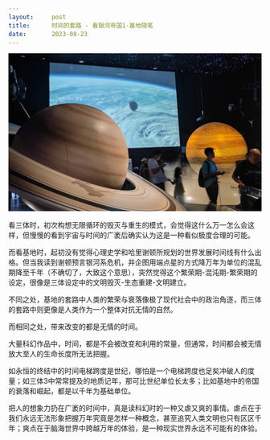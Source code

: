 ```yaml
---
layout:     post
title:      时间的套路 - 看银河帝国1·基地随笔
date:       2023-08-23
---
```

![space](/images/202308/space.jpg)

看三体时，初次构想无限循环的毁灭与重生的模式，会觉得这什么万一怎么会这样，但慢慢的看到宇宙与时间的广袤后确实认为这是一种看似极度合理的可能。

而看基地时，起初没有觉得心理史学和哈里谢顿所规划的世界发展时间线有什么出格。但当我读到谢顿预言银河系危机，并企图用端点星的方式降万年为单位的混乱期降至千年（不确切了，大致这个意思），突然觉得这个繁荣期-混沌期-繁荣期的设定，很像是三体设定中的文明毁灭-生态重建-文明建立。

不同之处，基地的套路中人类的繁荣与衰落像极了现代社会中的政治角逐，而三体的套路中则更像是人类作为一个整体对抗无情的自然。

而相同之处，带来改变的都是无情的时间。

大量科幻作品中，时间，都是不会被改变和利用的常量，但通常，时间都会被无情放大至人的生命长度所无法把握。

如永恒的终结中的时间电梯跨度是世纪，哪怕是一个电梯跨度也足矣冲破人的度量；如三体3中常常提及的地质记年，那可比世纪单位长太多；比如基地中的帝国的衰落和崛起，都是以千年为基础单位。

把人的想象力扔在广袤的时间中，真是读科幻时的一种又虐又爽的事情。虐点在于我们永远无法形象把握万年究竟是怎样一种概念，甚至追究人类文明也只有区区千年；爽点在于脑海世界中跨越万年的体验，是一种现实世界永远不可能有的体验。

